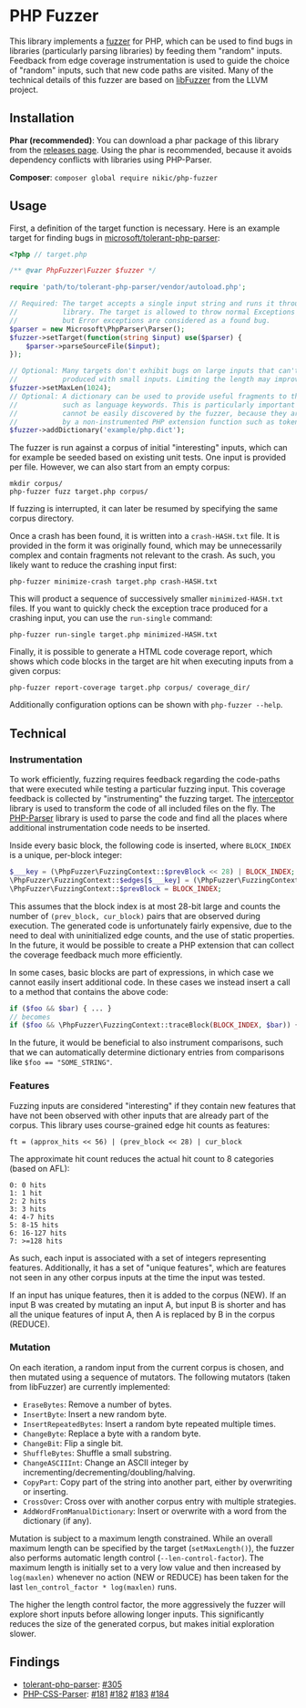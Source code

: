 PHP Fuzzer
==========

This library implements a [fuzzer](https://en.wikipedia.org/wiki/Fuzzing) for PHP,
which can be used to find bugs in libraries (particularly parsing libraries) by feeding
them "random" inputs. Feedback from edge coverage instrumentation is used to guide the
choice of "random" inputs, such that new code paths are visited. Many of the technical
details of this fuzzer are based on [libFuzzer](https://llvm.org/docs/LibFuzzer.html)
from the LLVM project.

Installation
------------

**Phar (recommended)**: You can download a phar package of this library from the
[releases page](https://github.com/nikic/PHP-Fuzzer/releases). Using the phar is recommended,
because it avoids dependency conflicts with libraries using PHP-Parser.

**Composer**: `composer global require nikic/php-fuzzer`

Usage
-----

First, a definition of the target function is necessary. Here is an example target for
finding bugs in [microsoft/tolerant-php-parser](https://github.com/microsoft/tolerant-php-parser):

```php
<?php // target.php

/** @var PhpFuzzer\Fuzzer $fuzzer */

require 'path/to/tolerant-php-parser/vendor/autoload.php';

// Required: The target accepts a single input string and runs it through the tested
//           library. The target is allowed to throw normal Exceptions (which are ignored),
//           but Error exceptions are considered as a found bug.
$parser = new Microsoft\PhpParser\Parser();
$fuzzer->setTarget(function(string $input) use($parser) {
    $parser->parseSourceFile($input);
});

// Optional: Many targets don't exhibit bugs on large inputs that can't also be
//           produced with small inputs. Limiting the length may improve performance.
$fuzzer->setMaxLen(1024);
// Optional: A dictionary can be used to provide useful fragments to the fuzzer,
//           such as language keywords. This is particularly important if these
//           cannot be easily discovered by the fuzzer, because they are handled
//           by a non-instrumented PHP extension function such as token_get_all().
$fuzzer->addDictionary('example/php.dict');
```

The fuzzer is run against a corpus of initial "interesting" inputs, which can for example
be seeded based on existing unit tests. One input is provided per file. However, we can
also start from an empty corpus:

```shell script
mkdir corpus/
php-fuzzer fuzz target.php corpus/
```

If fuzzing is interrupted, it can later be resumed by specifying the same corpus directory.

Once a crash has been found, it is written into a `crash-HASH.txt` file. It is provided in the
form it was originally found, which may be unnecessarily complex and contain fragments not
relevant to the crash. As such, you likely want to reduce the crashing input first:

```shell script
php-fuzzer minimize-crash target.php crash-HASH.txt
```

This will product a sequence of successively smaller `minimized-HASH.txt` files. If you want to
quickly check the exception trace produced for a crashing input, you can use the `run-single`
command:

```shell script
php-fuzzer run-single target.php minimized-HASH.txt
```

Finally, it is possible to generate a HTML code coverage report, which shows which code blocks in
the target are hit when executing inputs from a given corpus:

```shell script
php-fuzzer report-coverage target.php corpus/ coverage_dir/
```

Additionally configuration options can be shown with `php-fuzzer --help`.

Technical
---------

### Instrumentation

To work efficiently, fuzzing requires feedback regarding the code-paths that were executed while testing a particular
fuzzing input. This coverage feedback is collected by "instrumenting" the fuzzing target. The
[interceptor](https://github.com/icewind1991/interceptor) library is used to transform the code of all included files
on the fly. The [PHP-Parser](https://github.com/nikic/PHP-Parser) library is used to parse the code and find all the
places where additional instrumentation code needs to be inserted.

Inside every basic block, the following code is inserted, where `BLOCK_INDEX` is a unique, per-block integer:

```php
$___key = (\PhpFuzzer\FuzzingContext::$prevBlock << 28) | BLOCK_INDEX;
\PhpFuzzer\FuzzingContext::$edges[$___key] = (\PhpFuzzer\FuzzingContext::$edges[$___key] ?? 0) + 1;
\PhpFuzzer\FuzzingContext::$prevBlock = BLOCK_INDEX;
```

This assumes that the block index is at most 28-bit large and counts the number of `(prev_block, cur_block)` pairs
that are observed during execution. The generated code is unfortunately fairly expensive, due to the need to deal with
uninitialized edge counts, and the use of static properties. In the future, it would be possible to create a PHP
extension that can collect the coverage feedback much more efficiently.

In some cases, basic blocks are part of expressions, in which case we cannot easily insert additional code. In these
cases we instead insert a call to a method that contains the above code:

```php
if ($foo && $bar) { ... }
// becomes
if ($foo && \PhpFuzzer\FuzzingContext::traceBlock(BLOCK_INDEX, $bar)) { ... }
```

In the future, it would be beneficial to also instrument comparisons, such that we can automatically determine
dictionary entries from comparisons like `$foo == "SOME_STRING"`.

### Features

Fuzzing inputs are considered "interesting" if they contain new features that have not been observed with other inputs
that are already part of the corpus. This library uses course-grained edge hit counts as features:

    ft = (approx_hits << 56) | (prev_block << 28) | cur_block

The approximate hit count reduces the actual hit count to 8 categories (based on AFL):

    0: 0 hits
    1: 1 hit
    2: 2 hits
    3: 3 hits
    4: 4-7 hits
    5: 8-15 hits
    6: 16-127 hits
    7: >=128 hits

As such, each input is associated with a set of integers representing features. Additionally, it has a set of "unique
features", which are features not seen in any other corpus inputs at the time the input was tested.

If an input has unique features, then it is added to the corpus (NEW). If an input B was created by mutating an input A,
but input B is shorter and has all the unique features of input A, then A is replaced by B in the corpus (REDUCE).

### Mutation

On each iteration, a random input from the current corpus is chosen, and then mutated using a sequence of mutators. The
following mutators (taken from libFuzzer) are currently implemented:

 * `EraseBytes`: Remove a number of bytes.
 * `InsertByte`: Insert a new random byte.
 * `InsertRepeatedBytes`: Insert a random byte repeated multiple times.
 * `ChangeByte`: Replace a byte with a random byte.
 * `ChangeBit`: Flip a single bit.
 * `ShuffleBytes`: Shuffle a small substring.
 * `ChangeASCIIInt`: Change an ASCII integer by incrementing/decrementing/doubling/halving.
 * `CopyPart`: Copy part of the string into another part, either by overwriting or inserting.
 * `CrossOver`: Cross over with another corpus entry with multiple strategies.
 * `AddWordFromManualDictionary`: Insert or overwrite with a word from the dictionary (if any).

Mutation is subject to a maximum length constrained. While an overall maximum length can be specified by the target
(`setMaxLength()`), the fuzzer also performs automatic length control (`--len-control-factor`). The maximum length
is initially set to a very low value and then increased by `log(maxlen)` whenever no action (NEW or REDUCE) has been
taken for the last `len_control_factor * log(maxlen)` runs.

The higher the length control factor, the more aggressively the fuzzer will explore short inputs before allowing longer
inputs. This significantly reduces the size of the generated corpus, but makes initial exploration slower.

Findings
--------

 * [tolerant-php-parser](https://github.com/microsoft/tolerant-php-parser):
   [#305](https://github.com/microsoft/tolerant-php-parser/issues/305)
 * [PHP-CSS-Parser](https://github.com/sabberworm/PHP-CSS-Parser):
   [#181](https://github.com/sabberworm/PHP-CSS-Parser/issues/181)
   [#182](https://github.com/sabberworm/PHP-CSS-Parser/issues/182)
   [#183](https://github.com/sabberworm/PHP-CSS-Parser/issues/183)
   [#184](https://github.com/sabberworm/PHP-CSS-Parser/issues/184)